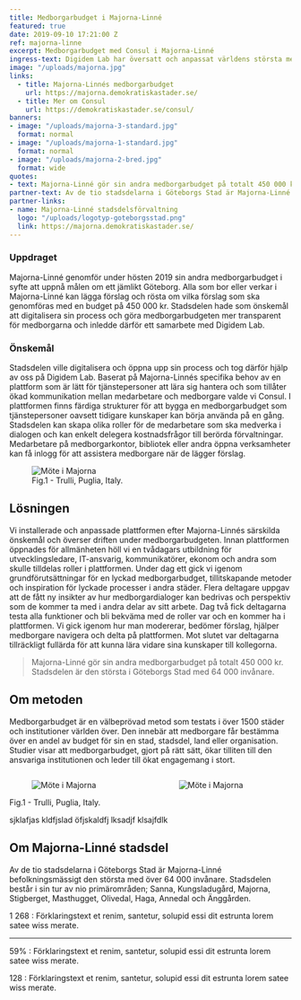 ```yaml
---
title: Medborgarbudget i Majorna-Linné
featured: true
date: 2019-09-10 17:21:00 Z
ref: majorna-linne
excerpt: Medborgarbudget med Consul i Majorna-Linné
ingress-text: Digidem Lab har översatt och anpassat världens största medborgarplattform Consul till svenska förhållanden. Nu blir stadsdelen Majorna-Linné i Göteborg först i Norden att använda den.
image: "/uploads/majorna.jpg"
links:
  - title: Majorna-Linnés medborgarbudget
    url: https://majorna.demokratiskastader.se/
  - title: Mer om Consul
    url: https://demokratiskastader.se/consul/
banners:
- image: "/uploads/majorna-3-standard.jpg"
  format: normal
- image: "/uploads/majorna-1-standard.jpg"
  format: normal
- image: "/uploads/majorna-2-bred.jpg"
  format: wide
quotes:
- text: Majorna-Linné gör sin andra medborgarbudget på totalt 450 000 kr. Stadsdelen är den största i Göteborgs Stad med 64 000 invånare.
partner-text: Av de tio stadsdelarna i Göteborgs Stad är Majorna-Linné befolkningsmässigt den största med över 64 000 invånare. Stadsdelen består i sin tur av nio primärområden; Sanna, Kungsladugård, Majorna, Stigberget, Masthugget, Olivedal, Haga, Annedal och Änggården.
partner-links:
- name: Majorna-Linné stadsdelsförvaltning
  logo: "/uploads/logotyp-goteborgsstad.png"
  link: https://majorna.demokratiskastader.se/
---
```


### Uppdraget
Majorna-Linné genomför under hösten 2019 sin andra medborgarbudget i syfte att uppnå målen om ett jämlikt Göteborg. Alla som bor eller verkar i Majorna-Linné kan lägga förslag och rösta om vilka förslag som ska genomföras med en budget på 450 000 kr. Stadsdelen hade som önskemål att digitalisera sin process och göra medborgarbudgeten mer transparent för medborgarna och inledde därför ett samarbete med Digidem Lab.

### Önskemål
Stadsdelen ville digitalisera och öppna upp sin process och tog därför hjälp av oss på Digidem Lab. Baserat på Majorna-Linnés specifika behov av en plattform som är lätt för tjänstepersoner att lära sig hantera och som tillåter ökad kommunikation mellan medarbetare och medborgare valde vi Consul. I plattformen finns färdiga strukturer för att bygga en medborgarbudget som tjänstepersoner oavsett tidigare kunskaper kan börja använda på en gång. Stadsdelen kan skapa olika roller för de medarbetare som ska medverka i dialogen och kan enkelt delegera kostnadsfrågor till berörda förvaltningar. Medarbetare på medborgarkontor, bibliotek eller andra öppna verksamheter kan få inlogg för att assistera medborgare när de lägger förslag.

<figure>
  <img src="/uploads/majorna-2-bred.jpg" alt="Möte i Majorna">
  <figcaption>Fig.1 - Trulli, Puglia, Italy.</figcaption>
</figure>

## Lösningen
Vi installerade och anpassade plattformen efter Majorna-Linnés särskilda önskemål och överser driften under medborgarbudgeten. Innan plattformen öppnades för allmänheten höll vi en tvådagars utbildning för utvecklingsledare, IT-ansvarig, kommunikatörer, ekonom och andra som skulle tilldelas roller i plattformen. Under dag ett gick vi igenom grundförutsättningar för en lyckad medborgarbudget, tillitskapande metoder och inspiration för lyckade processer i andra städer. Flera deltagare uppgav att de fått ny insikter av hur medborgardialoger kan bedrivas och perspektiv som de kommer ta med i andra delar av sitt arbete. Dag två fick deltagarna testa alla funktioner och bli bekväma med de roller var och en kommer ha i plattformen. Vi gick igenom hur man modererar, bedömer förslag, hjälper medborgare navigera och delta på plattformen. Mot slutet var deltagarna tillräckligt fullärda för att kunna lära vidare sina kunskaper till kollegorna.

> Majorna-Linné gör sin andra medborgarbudget på totalt 450 000 kr. Stadsdelen är den största i Göteborgs Stad med 64 000 invånare.

## Om metoden
Medborgarbudget är en välbeprövad metod som testats i över 1500 städer och institutioner världen över. Den innebär att medborgare får bestämma över en andel av budget för sin en stad, stadsdel, land eller organisation. Studier visar att medborgarbudget, gjort på rätt sätt, ökar tilliten till den ansvariga institutionen och leder till ökat engagemang i stort.

<div class="columns">
  <div class="column">
    <figure>
      <img src="/uploads/majorna-3-standard.jpg" alt="Möte i Majorna">
    </figure>
  </div>
  <div class="column">
    <figure>
      <img src="/uploads/majorna-1-standard.jpg" alt="Möte i Majorna">
    </figure>
  </div>
</div>
<div class="caption">Fig.1 - Trulli, Puglia, Italy.</div>

sjklafjas kldfjslad öfjskaldfj lksadjf klsajfdlk 

## Om Majorna-Linné stadsdel
Av de tio stadsdelarna i Göteborgs Stad är Majorna-Linné befolkningsmässigt den största med över 64 000 invånare. Stadsdelen består i sin tur av nio primärområden; Sanna, Kungsladugård, Majorna, Stigberget, Masthugget, Olivedal, Haga, Annedal och Änggården.

1 268
: Förklaringstext et renim, santetur, solupid essi dit estrunta lorem satee wiss merate.

---

59%
: Förklaringstext et renim, santetur, solupid essi dit estrunta lorem satee wiss merate.

128
: Förklaringstext et renim, santetur, solupid essi dit estrunta lorem satee wiss merate.
